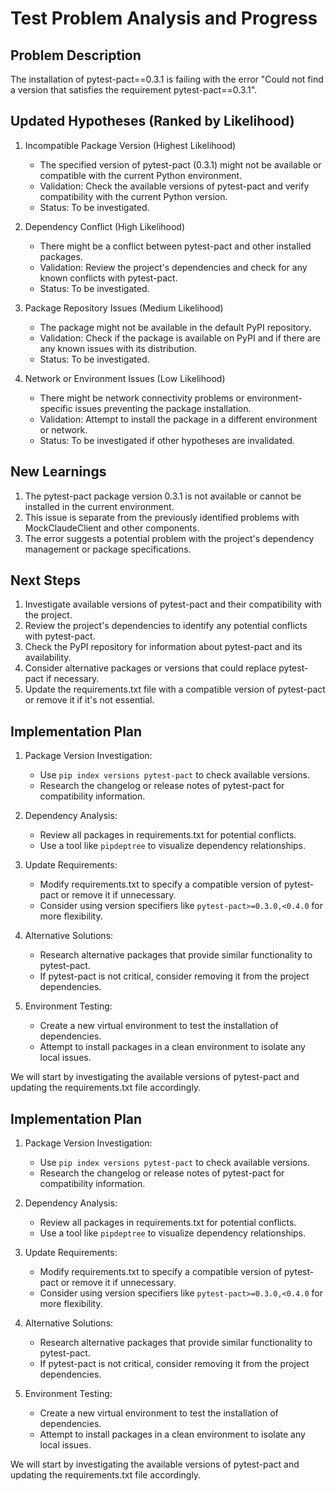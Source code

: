 # Test Problem Analysis and Progress

## Problem Description
The installation of pytest-pact==0.3.1 is failing with the error "Could not find a version that satisfies the requirement pytest-pact==0.3.1".

## Updated Hypotheses (Ranked by Likelihood)

1. Incompatible Package Version (Highest Likelihood)
   - The specified version of pytest-pact (0.3.1) might not be available or compatible with the current Python environment.
   - Validation: Check the available versions of pytest-pact and verify compatibility with the current Python version.
   - Status: To be investigated.

2. Dependency Conflict (High Likelihood)
   - There might be a conflict between pytest-pact and other installed packages.
   - Validation: Review the project's dependencies and check for any known conflicts with pytest-pact.
   - Status: To be investigated.

3. Package Repository Issues (Medium Likelihood)
   - The package might not be available in the default PyPI repository.
   - Validation: Check if the package is available on PyPI and if there are any known issues with its distribution.
   - Status: To be investigated.

4. Network or Environment Issues (Low Likelihood)
   - There might be network connectivity problems or environment-specific issues preventing the package installation.
   - Validation: Attempt to install the package in a different environment or network.
   - Status: To be investigated if other hypotheses are invalidated.

## New Learnings

1. The pytest-pact package version 0.3.1 is not available or cannot be installed in the current environment.
2. This issue is separate from the previously identified problems with MockClaudeClient and other components.
3. The error suggests a potential problem with the project's dependency management or package specifications.

## Next Steps

1. Investigate available versions of pytest-pact and their compatibility with the project.
2. Review the project's dependencies to identify any potential conflicts with pytest-pact.
3. Check the PyPI repository for information about pytest-pact and its availability.
4. Consider alternative packages or versions that could replace pytest-pact if necessary.
5. Update the requirements.txt file with a compatible version of pytest-pact or remove it if it's not essential.

## Implementation Plan

1. Package Version Investigation:
   - Use `pip index versions pytest-pact` to check available versions.
   - Research the changelog or release notes of pytest-pact for compatibility information.

2. Dependency Analysis:
   - Review all packages in requirements.txt for potential conflicts.
   - Use a tool like `pipdeptree` to visualize dependency relationships.

3. Update Requirements:
   - Modify requirements.txt to specify a compatible version of pytest-pact or remove it if unnecessary.
   - Consider using version specifiers like `pytest-pact>=0.3.0,<0.4.0` for more flexibility.

4. Alternative Solutions:
   - Research alternative packages that provide similar functionality to pytest-pact.
   - If pytest-pact is not critical, consider removing it from the project dependencies.

5. Environment Testing:
   - Create a new virtual environment to test the installation of dependencies.
   - Attempt to install packages in a clean environment to isolate any local issues.

We will start by investigating the available versions of pytest-pact and updating the requirements.txt file accordingly.

## Implementation Plan

1. Package Version Investigation:
   - Use `pip index versions pytest-pact` to check available versions.
   - Research the changelog or release notes of pytest-pact for compatibility information.

2. Dependency Analysis:
   - Review all packages in requirements.txt for potential conflicts.
   - Use a tool like `pipdeptree` to visualize dependency relationships.

3. Update Requirements:
   - Modify requirements.txt to specify a compatible version of pytest-pact or remove it if unnecessary.
   - Consider using version specifiers like `pytest-pact>=0.3.0,<0.4.0` for more flexibility.

4. Alternative Solutions:
   - Research alternative packages that provide similar functionality to pytest-pact.
   - If pytest-pact is not critical, consider removing it from the project dependencies.

5. Environment Testing:
   - Create a new virtual environment to test the installation of dependencies.
   - Attempt to install packages in a clean environment to isolate any local issues.

We will start by investigating the available versions of pytest-pact and updating the requirements.txt file accordingly.
